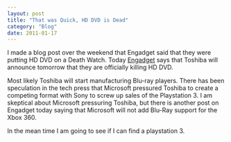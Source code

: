 ```yaml
---
layout: post
title: "That was Quick, HD DVD is Dead"
category: "Blog"
date: 2011-01-17
---
```



I made a blog post over the weekend that Engadget said that they were putting HD DVD on a Death Watch. Today [Engadget](http://www.engadget.com/2008/02/18/toshiba-expected-to-announce-death-of-hd-dvd-tomorrow-stop-sale/) says that Toshiba will announce tomorrow that they are officially killing HD DVD.

Most likely Toshiba will start manufacturing Blu-ray players. There has been speculation in the tech press that Microsoft pressured Toshiba to create a competing format with Sony to screw up sales of the Playstation 3\. I am skeptical about Microsoft pressuring Toshiba, but there is another post on Engadget today saying that Microsoft will not add Blu-Ray support for the Xbox 360.

In the mean time I am going to see if I can find a playstation 3\.